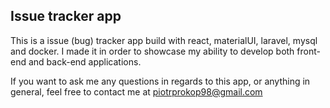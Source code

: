 ## Issue tracker app

This is a issue (bug) tracker app build with react, materialUI, laravel, mysql and docker.
I made it in order to showcase my ability to develop both front-end and back-end applications.

If you want to ask me any questions in regards to this app, or anything in general,
feel free to contact me at piotrprokop98@gmail.com